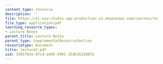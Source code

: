 ```yaml
---
content_type: resource
description: ''
file: https://ol-ocw-studio-app-production.s3.amazonaws.com/courses/res-14-001-abdul-latif-jameel-poverty-action-lab-executive-training-evaluating-social-programs-2009-spring-2009/3381f83e8fcda495590135db3515b072_lecture5.pdf
file_type: application/pdf
learning_resource_types:
- Lecture Notes
parent_title: Lecture Notes
parent_type: SupplementalResourceSection
resourcetype: Document
title: lecture5.pdf
uid: 3381f83e-8fcd-a495-5901-35db3515b072
---
```

